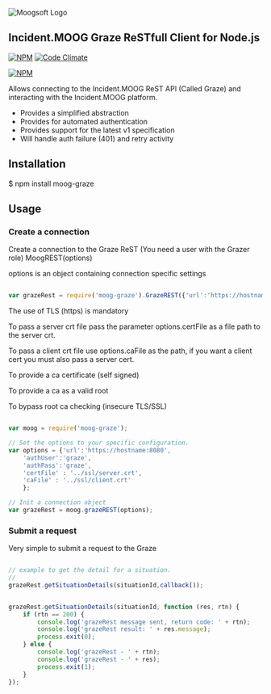 ![Moogsoft Logo](https://www.moogsoft.com/wp-content/uploads/2015/06/logo-moogsoft.png)

## Incident.MOOG Graze ReSTfull Client for Node.js


[![NPM](http://img.shields.io/npm/v/moog-graze.svg)](https://www.npmjs.org/package/moog-graze) [![Code Climate](https://codeclimate.com/github/Moogsoft/moog-graze/badges)](https://codeclimate.com/github/Moogsoft/moog-graze)

[![NPM](https://nodei.co/npm/moog-graze.png?downloads=true)](https://nodei.co/npm/moog-graze/)


Allows connecting to the Incident.MOOG ReST API (Called Graze) and interacting with the Incident.MOOG platform.

- Provides a simplified abstraction
- Provides for automated authentication
- Provides support for the latest v1 specification
- Will handle auth failure (401) and retry activity

## Installation

$ npm install moog-graze

## Usage

### Create a connection

 Create a connection to the Graze ReST (You need a user with the Grazer role)
 MoogREST(options)

 options is an object containing connection specific settings

```javascript

var grazeRest = require('moog-graze').GrazeREST({'url':'https://hostname:8080','authUser':'my_user', 'authPass':'my_password'});

```

The use of TLS (https) is mandatory

To pass a server crt file pass the parameter options.certFile as a file path to the server crt.

To pass a client crt file use options.caFile as the path, if you want a client cert you must also pass a server cert.

To provide a ca certificate (self signed)

To provide a ca as a valid root

To bypass root ca checking (insecure TLS/SSL)

````javascript

var moog = require('moog-graze');

// Set the options to your specific configuration.
var options = {'url':'https://hostname:8080',
    'authUser':'graze',
    'authPass':'graze',
    'certFile' : '../ssl/server.crt',
    'caFile' : '../ssl/client.crt'
    };

// Init a connection object
var grazeRest = moog.grazeREST(options);

````

### Submit a request

Very simple to submit a request to the Graze

```javascript

// example to get the detail for a situation.
//
grazeRest.getSituationDetails(situationId,callback());

```

```javascript

grazeRest.getSituationDetails(situationId, function (res, rtn) {
    if (rtn == 200) {
        console.log('grazeRest message sent, return code: ' + rtn);
        console.log('grazeRest result: ' + res.message);
        process.exit(0);
    } else {
        console.log('grazeRest - ' + rtn);
        console.log('grazeRest - ' + res);
        process.exit(1);
    }
});

```